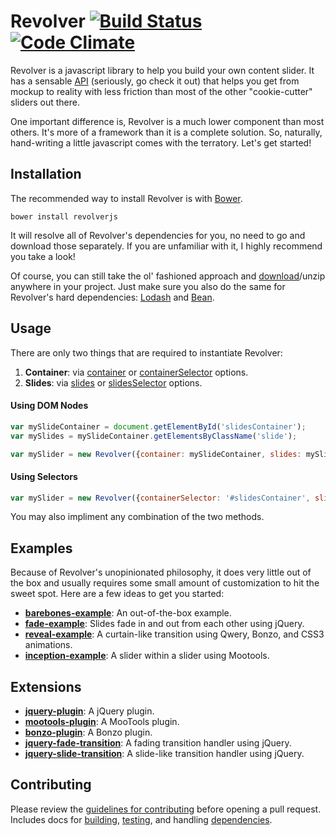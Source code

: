 # Revolver [![Build Status](https://travis-ci.org/johnnyfreeman/revolverjs.png?branch=master)](https://travis-ci.org/johnnyfreeman/revolverjs) [![Code Climate](https://codeclimate.com/github/johnnyfreeman/revolverjs.png)](https://codeclimate.com/github/johnnyfreeman/revolverjs)

Revolver is a javascript library to help you build your own content slider. It has a sensable [API](api/README.md) (seriously, go check it out) that helps you get from mockup to reality with less friction than most of the other "cookie-cutter" sliders out there. 

One important difference is, Revolver is a much lower component than most others. It's more of a framework than it is a complete solution. So, naturally, hand-writing a little javascript comes with the terratory. Let's get started!

## Installation

The recommended way to install Revolver is with [Bower](http://bower.io/).

```shell
bower install revolverjs
```

It will resolve all of Revolver's dependencies for you, no need to go and download those separately. If you are unfamiliar with it, I highly recommend you take a look!

Of course, you can still take the ol' fashioned approach and [download](https://github.com/johnnyfreeman/revolverjs/archive/master.zip)/unzip anywhere in your project. Just make sure you also do the same for Revolver's hard dependencies: [Lodash](http://lodash.com/) and [Bean](https://github.com/fat/bean).

## Usage

There are only two things that are required to instantiate Revolver: 

1. **Container**: via [container](api/options/container.md) or [containerSelector](api/options/containerselector.md) options.
2. **Slides**: via [slides](api/options/slides.md) or [slidesSelector](api/options/slidesselector.md) options.

#### Using DOM Nodes

```javascript
var mySlideContainer = document.getElementById('slidesContainer');
var mySlides = mySlideContainer.getElementsByClassName('slide');

var mySlider = new Revolver({container: mySlideContainer, slides: mySlides});
```

#### Using Selectors

```javascript
var mySlider = new Revolver({containerSelector: '#slidesContainer', slideSelector: '.slide'});
```

You may also impliment any combination of the two methods.

## Examples

Because of Revolver's unopinionated philosophy, it does very little out of the box and usually requires some small amount of customization to hit the sweet spot.  Here are a few ideas to get you started:

* [**barebones-example**](https://github.com/johnnyfreeman/revolverjs-barebones-example): An out-of-the-box example.
* [**fade-example**](https://github.com/johnnyfreeman/revolverjs-fade-example): Slides fade in and out from each other using jQuery.
* [**reveal-example**](https://github.com/johnnyfreeman/revolverjs-reveal-example): A curtain-like transition using Qwery, Bonzo, and CSS3 animations.
* [**inception-example**](https://github.com/johnnyfreeman/revolverjs-inception-example): A slider within a slider using Mootools.

## Extensions

* [**jquery-plugin**](https://github.com/johnnyfreeman/revolverjs-jquery-plugin): A jQuery plugin.
* [**mootools-plugin**](https://github.com/johnnyfreeman/revolverjs-mootools-plugin): A MooTools plugin.
* [**bonzo-plugin**](https://github.com/johnnyfreeman/revolverjs-bonzo-plugin): A Bonzo plugin.
* [**jquery-fade-transition**](https://github.com/johnnyfreeman/revolverjs-jquery-fade-transition): A fading transition handler using jQuery.
* [**jquery-slide-transition**](https://github.com/johnnyfreeman/revolverjs-jquery-slide-transition): A slide-like transition handler using jQuery.

## Contributing

Please review the [guidelines for contributing](CONTRIBUTING.md) before opening a pull request. Includes docs for [building](CONTRIBUTING.md#building), [testing](CONTRIBUTING.md#testing), and handling [dependencies](CONTRIBUTING.md#installing-dev-dependencies).